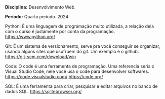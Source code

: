 **Disciplina:** Desenvolvimento Web.

**Período:** Quarto período. 2024


Python: É uma linguagem de programação muito utilizada, a relação dela com o curso é justamente por
conta da programação.
https://www.python.org/

Git: É um sistema de versionamento, serve pra você conseguir se organizar, usando alguns sites que
usufruem do git. Um exemplo é o github.
https://git-scm.com/download/win

Code: O code é uma ferramenta de programação. Uma referencia seria o Visual Studio Code, nele você usa o code para desenvolver softwares.
https://code.visualstudio.com/
https://code.org/

SQL: É uma ferramenta para criar, pesquisar e editar arquivos no banco de dados SQL.
https://sqlitebrowser.org/
